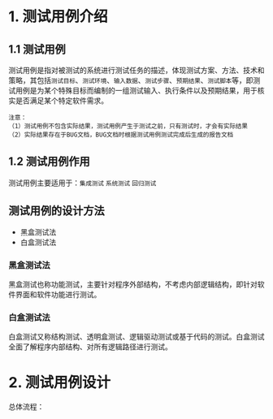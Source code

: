 # 1. 测试用例介绍

## 1.1 测试用例

测试用例是指对被测试的系统进行测试任务的描述，体现测试方案、方法、技术和策略，其包括`测试目标`、`测试环境`、`输入数据`、`测试步骤`、`预期结果`、`测试脚本`等，即测试用例是为某个特殊目标而编制的一组测试输入、执行条件以及预期结果，用于核实是否满足某个特定软件需求。

```
注意：
（1）测试用例不包含实际结果，测试用例产生于测试之前，只有测试时，才会有实际结果
（2）实际结果存在于BUG文档，BUG文档时根据测试用例测试完成后生成的报告文档
```

## 1.2 测试用例作用

测试用例主要适用于：`集成测试` `系统测试` `回归测试`

## 测试用例的设计方法

- 黑盒测试法
- 白盒测试法

### 黑盒测试法

黑盒测试也称功能测试，主要针对程序外部结构，不考虑内部逻辑结构，即针对软件界面和软件功能进行测试。

### 白盒测试法

白盒测试又称结构测试、透明盒测试、逻辑驱动测试或基于代码的测试。白盒测试全面了解程序内部结构、对所有逻辑路径进行测试。

# 2. 测试用例设计

总体流程：